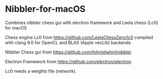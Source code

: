 # Nibbler-for-macOS
Combines nibbler chess gui with electron framework and Leela chess (Lc0) for macOS

Chess engine Lc0 from https://github.com/LeelaChessZero/lc0 
compiled with clang 9.0 for OpenCL and BLAS (Apple vecLib) backends 

Nibbler Chess gui from https://github.com/fohristiwhirl/nibbler

Electron Framework from https://github.com/electron/electron

Lc0 needs a weights file (network).
